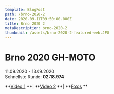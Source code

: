 ```yaml
---
template: BlogPost
path: /brno-2020-2
date: 2020-09-11T09:50:00.000Z
title: Brno 2020 2
metaDescription: brno-2020-2
thumbnail: /assets/brno-2020-2-featured-web.JPG
---
```

# Brno 2020 GH-MOTO

11.09.2020 - 13.09.2020  
Schnellste Runde: **02:18.974**

**[Video 1](https://www.youtube.com/watch?v=UwOGHnFsOzc)**| 
**[Video 2](https://www.youtube.com/watch?v=yPxEoyFKSoo)**| 
**[Fotos](https://www.instagram.com/p/CFMLGE_Hml8/?utm_source=ig_web_copy_link)**


